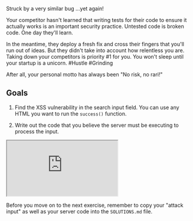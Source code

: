Struck by a very similar bug ...yet again!

Your competitor hasn't learned that writing tests for their code to ensure it actually works is an important security practice. Untested code is broken code. One day they'll learn.

In the meantime, they deploy a fresh fix and cross their fingers that you'll run out of ideas. But they didn't take into account how relentless you are. Taking down your competitors is priority #1 for you. You won't sleep until your startup is a unicorn. #Hustle #Grinding

After all, your personal motto has always been "No risk, no rari!"

## Goals

1. Find the XSS vulnerability in the search input field. You can use any HTML you want to run the `success()` function.

1. Write out the code that you believe the server must be executing to process the input.

<iframe src='http://caloogle.xyz:4120'></iframe>

Before you move on to the next exercise, remember to copy your "attack input" as well as your server code into the `SOLUTIONS.md` file.
